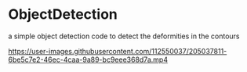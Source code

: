# ObjectDetection
a simple object detection code to detect the deformities in the contours 


https://user-images.githubusercontent.com/112550037/205037811-6be5c7e2-46ec-4caa-9a89-bc9eee368d7a.mp4

